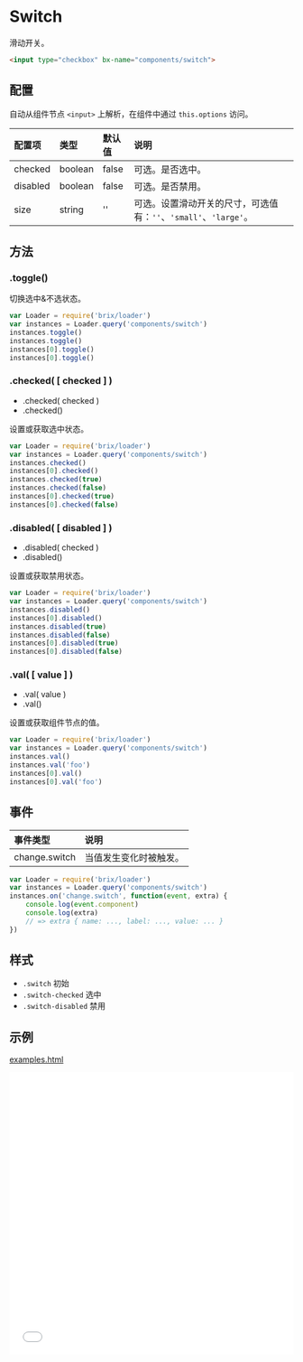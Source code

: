 # Switch

滑动开关。

```html
<input type="checkbox" bx-name="components/switch">
```

## 配置

自动从组件节点 `<input>` 上解析，在组件中通过 `this.options` 访问。

配置项   | 类型    | 默认值  | 说明
:------- | :------ | :------ | :----------
checked  | boolean | false   | 可选。是否选中。
disabled | boolean | false   | 可选。是否禁用。
size     | string  | ''      | 可选。设置滑动开关的尺寸，可选值有：`''`、`'small'`、`'large'`。

## 方法

### .toggle()

切换选中&不选状态。

```js
var Loader = require('brix/loader')
var instances = Loader.query('components/switch')
instances.toggle()
instances.toggle()
instances[0].toggle()
instances[0].toggle()
```

### .checked( [ checked ] )

* .checked( checked )
* .checked()

设置或获取选中状态。

```js
var Loader = require('brix/loader')
var instances = Loader.query('components/switch')
instances.checked()
instances[0].checked()
instances.checked(true)
instances.checked(false)
instances[0].checked(true)
instances[0].checked(false)
```

### .disabled( [ disabled ] ) 

* .disabled( checked )
* .disabled()

设置或获取禁用状态。

```js
var Loader = require('brix/loader')
var instances = Loader.query('components/switch')
instances.disabled()
instances[0].disabled()
instances.disabled(true)
instances.disabled(false)
instances[0].disabled(true)
instances[0].disabled(false)
```

### .val( [ value ] ) 

* .val( value )
* .val()

设置或获取组件节点的值。

```js
var Loader = require('brix/loader')
var instances = Loader.query('components/switch')
instances.val()
instances.val('foo')
instances[0].val()
instances[0].val('foo')
```

## 事件

事件类型      | 说明
:------------ | :----------
change.switch | 当值发生变化时被触发。

```js
var Loader = require('brix/loader')
var instances = Loader.query('components/switch')
instances.on('change.switch', function(event, extra) {
    console.log(event.component)
    console.log(extra)
    // => extra { name: ..., label: ..., value: ... }
})
```

## 样式

* `.switch` 初始
* `.switch-checked` 选中
* `.switch-disabled` 禁用

<script type="text/javascript">
    require(['brix/loader'], function(Loader) {
        Loader.boot(function() {
            var instances = Loader.query('components/switch')
            instances.on('change.switch', function(event, extra) {
                console.log(event.component)
                console.log(
                    event.type,
                    event.namespace,
                    extra
                )
            })
        })
    })
</script>

## 示例

<a href="./examples.html" target="_blank">examples.html</a>

<iframe width="100%" height="500" src="./examples.html" allowfullscreen="allowfullscreen" frameborder="0"></iframe>